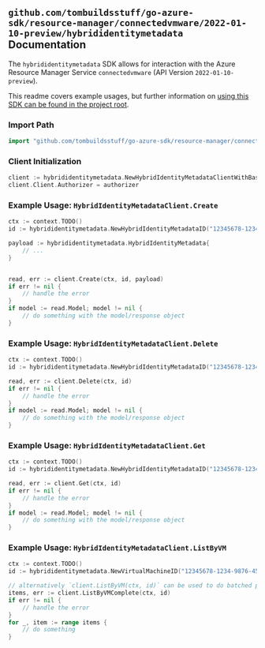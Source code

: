 
## `github.com/tombuildsstuff/go-azure-sdk/resource-manager/connectedvmware/2022-01-10-preview/hybrididentitymetadata` Documentation

The `hybrididentitymetadata` SDK allows for interaction with the Azure Resource Manager Service `connectedvmware` (API Version `2022-01-10-preview`).

This readme covers example usages, but further information on [using this SDK can be found in the project root](https://github.com/tombuildsstuff/go-azure-sdk/tree/main/docs).

### Import Path

```go
import "github.com/tombuildsstuff/go-azure-sdk/resource-manager/connectedvmware/2022-01-10-preview/hybrididentitymetadata"
```


### Client Initialization

```go
client := hybrididentitymetadata.NewHybridIdentityMetadataClientWithBaseURI("https://management.azure.com")
client.Client.Authorizer = authorizer
```


### Example Usage: `HybridIdentityMetadataClient.Create`

```go
ctx := context.TODO()
id := hybrididentitymetadata.NewHybridIdentityMetadataID("12345678-1234-9876-4563-123456789012", "example-resource-group", "virtualMachineValue", "hybridIdentityMetadataValue")

payload := hybrididentitymetadata.HybridIdentityMetadata{
	// ...
}


read, err := client.Create(ctx, id, payload)
if err != nil {
	// handle the error
}
if model := read.Model; model != nil {
	// do something with the model/response object
}
```


### Example Usage: `HybridIdentityMetadataClient.Delete`

```go
ctx := context.TODO()
id := hybrididentitymetadata.NewHybridIdentityMetadataID("12345678-1234-9876-4563-123456789012", "example-resource-group", "virtualMachineValue", "hybridIdentityMetadataValue")

read, err := client.Delete(ctx, id)
if err != nil {
	// handle the error
}
if model := read.Model; model != nil {
	// do something with the model/response object
}
```


### Example Usage: `HybridIdentityMetadataClient.Get`

```go
ctx := context.TODO()
id := hybrididentitymetadata.NewHybridIdentityMetadataID("12345678-1234-9876-4563-123456789012", "example-resource-group", "virtualMachineValue", "hybridIdentityMetadataValue")

read, err := client.Get(ctx, id)
if err != nil {
	// handle the error
}
if model := read.Model; model != nil {
	// do something with the model/response object
}
```


### Example Usage: `HybridIdentityMetadataClient.ListByVM`

```go
ctx := context.TODO()
id := hybrididentitymetadata.NewVirtualMachineID("12345678-1234-9876-4563-123456789012", "example-resource-group", "virtualMachineValue")

// alternatively `client.ListByVM(ctx, id)` can be used to do batched pagination
items, err := client.ListByVMComplete(ctx, id)
if err != nil {
	// handle the error
}
for _, item := range items {
	// do something
}
```
